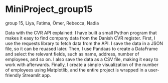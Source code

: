 # MiniProject_group15
group 15, Liya, Fatima, Ömer, Rebecca, Nadia

Data with the CVR API explained:
I have built a small Python program that makes it easy to find company data from the Danish CVR register. First, I use the requests library to fetch data from the API. I save the data in a JSON file, so it can be reuased later. Then, I use Pandaas to create a DataFrame and select the relevant fields, such as name, address, number of employees, and so on. I also save the data as a CSV file, making it easy to work with afterwards. Finally, I create a simple visualization of the number of employees using Matplotlib, and the entire project is wrapped in a user-friendly Streamlit app.
 

